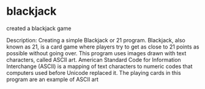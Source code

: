 # blackjack
created a blackjack game

Description:
Creating a simple Blackjack or 21 program.
Blackjack, also known as 21, is a card game where players 
try to get as close to 21 points as possible without going over. 
This program uses images drawn with text characters, called ASCII art. 
American Standard Code for Information Interchange (ASCII) is a 
mapping of text characters to numeric codes that computers used before 
Unicode replaced it. 
The playing cards in this program are an example of ASCII art
